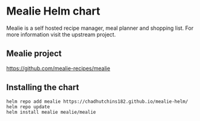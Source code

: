 # Mealie Helm chart
Mealie is a self hosted recipe manager, meal planner and shopping list. For more information visit the upstream project.

## Mealie project
https://github.com/mealie-recipes/mealie

## Installing the chart
```console
helm repo add mealie https://chadhutchins182.github.io/mealie-helm/
helm repo update
helm install mealie mealie/mealie
```
